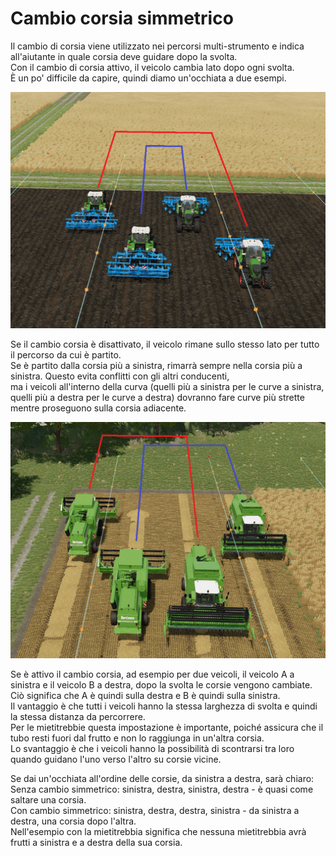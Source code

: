 # Cambio corsia simmetrico

  
Il cambio di corsia viene utilizzato nei percorsi multi-strumento e indica all'aiutante in quale corsia deve guidare dopo la svolta.  
Con il cambio di corsia attivo, il veicolo cambia lato dopo ogni svolta.  
È un po' difficile da capire, quindi diamo un'occhiata a due esempi.  

![Image](../assets/images/regularchange_0_0_1020_765.png)

  
Se il cambio corsia è disattivato, il veicolo rimane sullo stesso lato per tutto il percorso da cui è partito.  
Se è partito dalla corsia più a sinistra, rimarrà sempre nella corsia più a sinistra. Questo evita conflitti con gli altri conducenti,  
ma i veicoli all'interno della curva (quelli più a sinistra per le curve a sinistra,   
quelli più a destra per le curve a destra) dovranno fare curve più strette mentre proseguono sulla corsia adiacente.  

![Image](../assets/images/symetricchange_0_0_1020_765.png)

  
Se è attivo il cambio corsia, ad esempio per due veicoli, il veicolo A a sinistra e il veicolo B a destra, dopo la svolta le corsie vengono cambiate.  
Ciò significa che A è quindi sulla destra e B è quindi sulla sinistra.  
Il vantaggio è che tutti i veicoli hanno la stessa larghezza di svolta e quindi la stessa distanza da percorrere.  
Per le mietitrebbie questa impostazione è importante, poiché assicura che il tubo resti fuori dal frutto e non lo raggiunga in un'altra corsia.  
Lo svantaggio è che i veicoli hanno la possibilità di scontrarsi tra loro quando guidano l'uno verso l'altro su corsie vicine.  
  
Se dai un'occhiata all'ordine delle corsie, da sinistra a destra, sarà chiaro:  
Senza cambio simmetrico: sinistra, destra, sinistra, destra - è quasi come saltare una corsia.  
Con cambio simmetrico: sinistra, destra, destra, sinistra - da sinistra a destra, una corsia dopo l'altra.  
Nell'esempio con la mietitrebbia significa che nessuna mietitrebbia avrà frutti a sinistra e a destra della sua corsia.  

